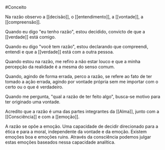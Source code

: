 #Conceito 

Na razão observo a [[decisão]], o [[entendimento]], a [[vontade]], a [[compreensão]].

Quando eu digo "eu tenho razão", estou decidido, convicto de que a [[verdade]] está comigo.

Quando eu digo "você tem razão", estou declarando que compreendi, entendi e que a [[verdade]] está com a outra pessoa. 

Quando estou na razão, me refiro a não estar louco e que a minha percepção da realidade é a mesma do senso comum.

Quando, agindo de forma errada, perco a razão, se refere ao fato de ter tomado a ação errada, agindo por vontade própria sem me importar com o certo ou o que é verdadeiro.

Quando me pergunta, "qual a razão de ter feito algo", busca-se motivo para ter originado uma vontade.

Acredito que a razão é uma das partes integrantes da [[Alma]], junto com a [[Consciência]] e com a [[emoção]].

A razão se opõe a emoção. Uma capacidade de decidir direcionado para a ética e para a moral, independente da vontade e da emoção. Existem emoções boa e emoções ruins. Através da consciência podemos julgar estas emoções baseados nessa capacidade analítica. 